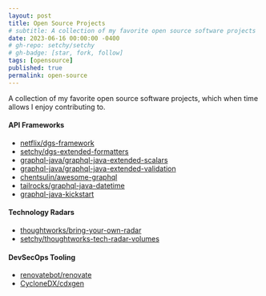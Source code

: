 ```yaml
---
layout: post
title: Open Source Projects
# subtitle: A collection of my favorite open source software projects
date: 2023-06-16 00:00:00 -0400
# gh-repo: setchy/setchy
# gh-badge: [star, fork, follow]
tags: [opensource]
published: true
permalink: open-source
---
```


A collection of my favorite open source software projects, which when time allows I enjoy contributing to.

#### API Frameworks

- <span id="github-icon">[netflix/dgs-framework](https://github.com/Netflix/dgs-framework)
- <span id="github-icon">[setchy/dgs-extended-formatters](https://github.com/setchy/dgs-extended-formatters)
- <span id="github-icon">[graphql-java/graphql-java-extended-scalars](https://github.com/graphql-java/graphql-java-extended-scalars)
- <span id="github-icon">[graphql-java/graphql-java-extended-validation](https://github.com/graphql-java/graphql-java-extended-scalars)
- <span id="github-icon">[chentsulin/awesome-graphql](https://github.com/chentsulin/awesome-graphql)
- <span id="github-icon">[tailrocks/graphql-java-datetime](https://github.com/tailrocks/graphql-java-datetime)
- <span id="github-icon">[graphql-java-kickstart](https://github.com/graphql-java-kickstart)

#### Technology Radars

- <span id="github-icon">[thoughtworks/bring-your-own-radar](https://github.com/thoughtworks/build-your-own-radar)
- <span id="github-icon">[setchy/thoughtworks-tech-radar-volumes](https://github.com/setchy/thoughtworks-tech-radar-volumes)

#### DevSecOps Tooling

- <span id="github-icon">[renovatebot/renovate](https://github.com/renovatebot/renovate)
- <span id="github-icon">[CycloneDX/cdxgen](https://github.com/CycloneDX/cdxgen)
